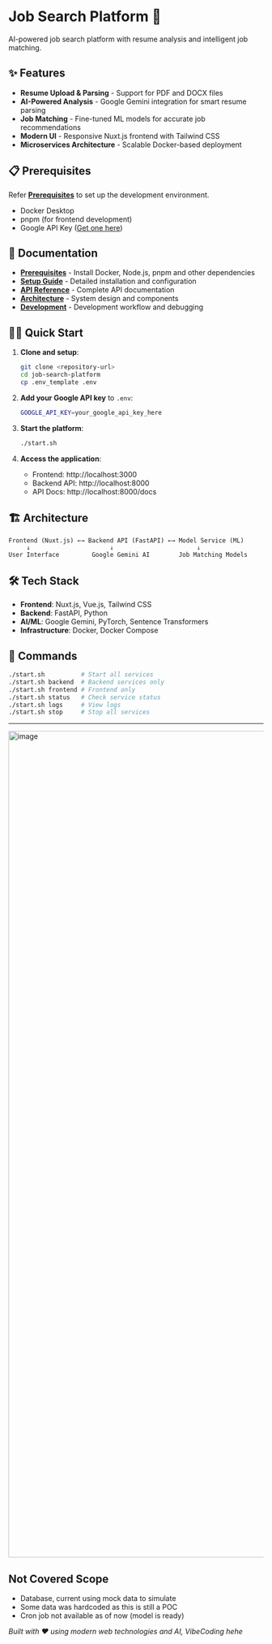 # Job Search Platform 🚀

AI-powered job search platform with resume analysis and intelligent job matching.

## ✨ Features

- **Resume Upload & Parsing** - Support for PDF and DOCX files
- **AI-Powered Analysis** - Google Gemini integration for smart resume parsing
- **Job Matching** - Fine-tuned ML models for accurate job recommendations
- **Modern UI** - Responsive Nuxt.js frontend with Tailwind CSS
- **Microservices Architecture** - Scalable Docker-based deployment

## 📋 Prerequisites

Refer **[Prerequisites](docs/prerequisites.md)** to set up the development environment.
- Docker Desktop
- pnpm (for frontend development)
- Google API Key ([Get one here](https://makersuite.google.com/app/apikey))

## 📖 Documentation

- **[Prerequisites](docs/prerequisites.md)** - Install Docker, Node.js, pnpm and other dependencies
- **[Setup Guide](docs/setup.md)** - Detailed installation and configuration
- **[API Reference](docs/api.md)** - Complete API documentation
- **[Architecture](docs/architecture.md)** - System design and components
- **[Development](docs/development.md)** - Development workflow and debugging


## 🏃‍♂️ Quick Start

1. **Clone and setup**:
   ```bash
   git clone <repository-url>
   cd job-search-platform
   cp .env_template .env
   ```

2. **Add your Google API key** to `.env`:
   ```bash
   GOOGLE_API_KEY=your_google_api_key_here
   ```

3. **Start the platform**:
   ```bash
   ./start.sh
   ```

4. **Access the application**:
   - Frontend: http://localhost:3000
   - Backend API: http://localhost:8000
   - API Docs: http://localhost:8000/docs

## 🏗️ Architecture

```
Frontend (Nuxt.js) ←→ Backend API (FastAPI) ←→ Model Service (ML)
     ↓                      ↓                       ↓
User Interface         Google Gemini AI        Job Matching Models
```
## 🛠️ Tech Stack

- **Frontend**: Nuxt.js, Vue.js, Tailwind CSS
- **Backend**: FastAPI, Python
- **AI/ML**: Google Gemini, PyTorch, Sentence Transformers
- **Infrastructure**: Docker, Docker Compose

## 🚦 Commands

```bash
./start.sh          # Start all services
./start.sh backend  # Backend services only
./start.sh frontend # Frontend only
./start.sh status   # Check service status
./start.sh logs     # View logs
./start.sh stop     # Stop all services
```

---

<img width="1629" alt="image" src="https://github.com/user-attachments/assets/c61ce7a9-1027-4f7d-8502-a98328a158f4" />

## Not Covered Scope
- Database, current using mock data to simulate
- Some data was hardcoded as this is still a POC
- Cron job not available as of now (model is ready)

*Built with ❤️ using modern web technologies and AI, VibeCoding hehe* 
